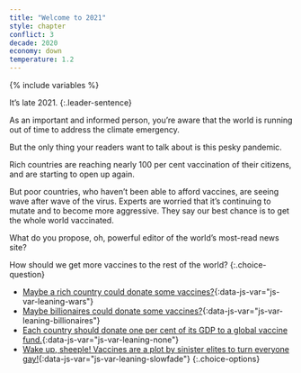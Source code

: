 ```yaml
---
title: "Welcome to 2021"
style: chapter
conflict: 3
decade: 2020
economy: down
temperature: 1.2
---
```


{% include variables %}

It’s late 2021.
{:.leader-sentence}

As an important and informed person, you’re aware that the world is running out of time to address the climate emergency.

But the only thing your readers want to talk about is this pesky pandemic.

Rich countries are reaching nearly 100 per cent vaccination of their citizens, and are starting to open up again.

But poor countries, who haven’t been able to afford vaccines, are seeing wave after wave of the virus. Experts are worried that it’s continuing to mutate and to become more aggressive. They say our best chance is to get the whole world vaccinated.

What do you propose, oh, powerful editor of the world’s most-read news site?

How should we get more vaccines to the rest of the world?
{:.choice-question}

- [Maybe a rich country could donate some vaccines?](chapter_slow-economic-recovery.html){:data-js-var="js-var-leaning-wars"}
- [Maybe billionaires could donate some vaccines?](chapter_slow-economic-recovery.html){:data-js-var="js-var-leaning-billionaires"}
- [Each country should donate one per cent of its GDP to a global vaccine fund.](chapter_fair-vaccine-distribution.html){:data-js-var="js-var-leaning-none"}
- [Wake up, sheeple! Vaccines are a plot by sinister elites to turn everyone gay!](chapter_slow-economic-recovery.html){:data-js-var="js-var-leaning-slowfade"}
{:.choice-options}
